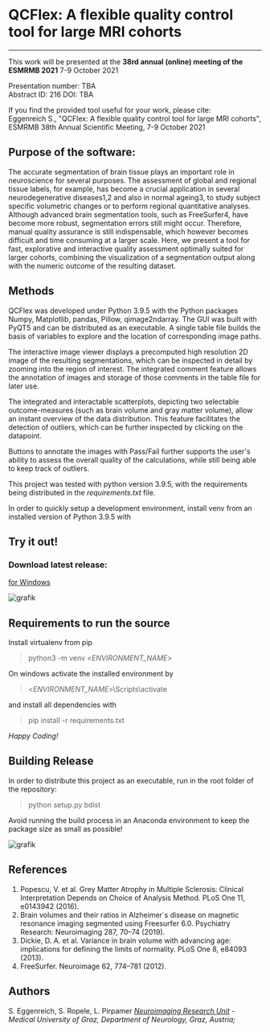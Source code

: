 # QCFlex: A flexible quality control tool for large MRI cohorts

---
This work will be presented at the **38rd annual (online) meeting of the ESMRMB 2021** 7-9 October 2021 <br>

Presentation number: TBA <br>
Abstract ID: 216
DOI: TBA

If you find the provided tool useful for your work, please cite:<br>
Eggenreich S., "QCFlex: A flexible quality control tool for large MRI cohorts", ESMRMB 38th Annual Scientific Meeting, 7-9 October 2021

## Purpose of the software: 
The accurate segmentation of brain tissue plays an important role in neuroscience for several purposes. The assessment of global and regional tissue labels, for example, has become a crucial application in several neurodegenerative diseases1,2 and also in normal ageing3, to study subject specific volumetric changes or to perform regional quantitative analyses. Although advanced brain segmentation tools, such as FreeSurfer4, have become more robust, segmentation errors still might occur. Therefore, manual quality assurance is still indispensable, which however becomes difficult and time consuming at a larger scale. Here, we present a tool for fast, explorative and interactive quality assessment optimally suited for larger cohorts, combining the visualization of a segmentation output along with the numeric outcome of the resulting dataset.

## Methods 
QCFlex was developed under Python 3.9.5 with the Python packages Numpy, Matplotlib, pandas, Pillow, qimage2ndarray. The GUI was built with PyQT5 and can be distributed as an executable. A single table file builds the basis of variables to explore and the location of corresponding image paths.

The interactive image viewer displays a precomputed high resolution 2D image of the resulting segmentations, which can be inspected in detail by zooming into the region of interest. The integrated comment feature allows the annotation of images and storage of those comments in the table file for later use.

The integrated and interactable scatterplots, depicting two selectable outcome-measures (such as brain volume and gray matter volume), allow an instant overview of the data distribution. This feature facilitates the detection of outliers, which can be further inspected by clicking on the datapoint. 

Buttons to annotate the images with Pass/Fail further supports the user's ability to assess the overall quality of the calculations, while still being able to keep track of outliers.


This project was tested with python version 3.9.5, with the requirements being distributed in the _requirements.txt_ file.

In order to quickly setup a development environment, install venv from an installed version of Python 3.9.5 with 

## Try it out!
### Download latest release:
[for Windows](https://github.com/neuroimaging-mug/QCFlex//releases/latest)


![grafik](https://img.shields.io/badge/QC--Flex-get%20latest-blue?query=<https://github.com/neuroimaging-mug/QCFlex/releases/latest>)
  
## Requirements to run the source 
Install virtualenv from pip
>  python3 -m venv <_ENVIRONMENT_NAME_>

On windows activate the installed environment by 
>  <_ENVIRONMENT_NAME_>\Scripts\activate 

and install all dependencies with 
> pip install -r requirements.txt

*Happy Coding!*

## Building Release
In order to distribute this project as an executable, run in the root folder of the repository:
> python setup.py bdist

Avoid running the build process in an Anaconda environment to keep the package size as small as possible!

![grafik](https://user-images.githubusercontent.com/67055436/115269796-f45fe600-a13b-11eb-8222-ce6f6709102a.png)

## References
1.    Popescu, V. et al. Grey Matter Atrophy in Multiple Sclerosis: Clinical Interpretation Depends on Choice of Analysis Method. PLoS One 11, e0143942 (2016).
2.    Brain volumes and their ratios in Alzheimer´s disease on magnetic resonance imaging segmented using Freesurfer 6.0. Psychiatry Research: Neuroimaging 287, 70–74 (2019).
3.    Dickie, D. A. et al. Variance in brain volume with advancing age: implications for defining the limits of normality. PLoS One 8, e84093 (2013).
4.    FreeSurfer. Neuroimage 62, 774–781 (2012).

## Authors
S. Eggenreich, S. Ropele, L. Pirpamer
*[Neuroimaging Research Unit](http://www.neuroimaging.at) - Medical University of Graz, Department of Neurology, Graz, Austria;* <br>
